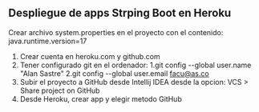 ## Despliegue de apps Strping Boot en Heroku

Crear archivo system.properties en el proyecto con el contenido:
java.runtime.version=17
1. Crear cuenta en heroku.com y github.com
2. Tener configurado git en el ordenador:
   1.git config --global user.name "Alan Sastre"
   2.git config --global user.email facu@as.co
3. Subir el proyecto a GitHub desde Intellij IDEA desde la opcion: VCS > Share project on GitHub
4. Desde Heroku, crear app y elegir metodo GitHub